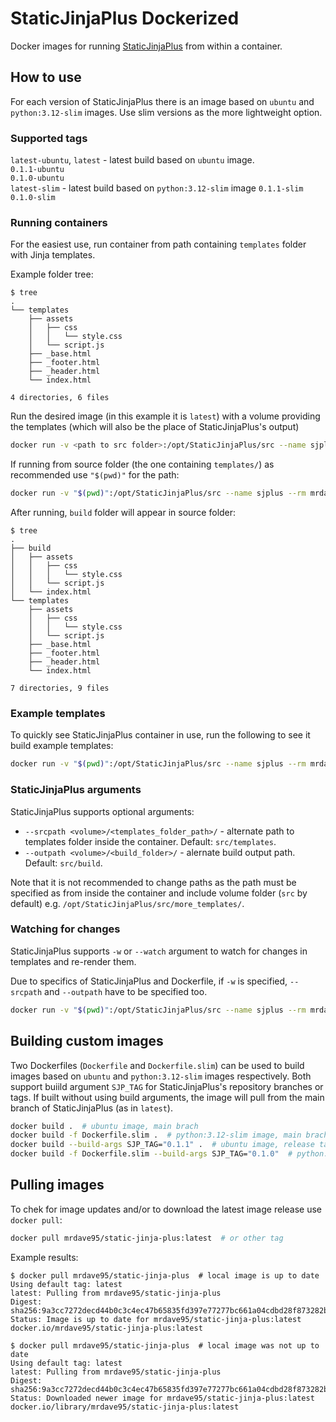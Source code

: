 # StaticJinjaPlus Dockerized
Docker images for running [StaticJinjaPlus](https://github.com/MrDave/StaticJinjaPlus) from within a container.

## How to use
For each version of StaticJinjaPlus there is an image based on `ubuntu` and `python:3.12-slim` images. Use slim versions as the more lightweight option.

### Supported tags
`latest-ubuntu`, `latest` - latest build based on `ubuntu` image.  
`0.1.1-ubuntu`  
`0.1.0-ubuntu`  
`latest-slim` - latest build based on `python:3.12-slim` image
`0.1.1-slim`  
`0.1.0-slim`

### Running containers
For the easiest use, run container from path containing `templates` folder with Jinja templates.

Example folder tree:
```
$ tree
.
└── templates
    ├── assets
    │   ├── css
    │   │   └── style.css
    │   └── script.js
    ├── _base.html
    ├── _footer.html
    ├── _header.html
    └── index.html

4 directories, 6 files
```

Run the desired image (in this example it is `latest`) with a volume providing the templates (which will also be the place of StaticJinjaPlus's output)
```sh
docker run -v <path to src folder>:/opt/StaticJinjaPlus/src --name sjplus --rm mrdave95/static-jinja-plus:latest
```

If running from source folder (the one containing `templates/`) as recommended use `"$(pwd)"` for the path:
```sh
docker run -v "$(pwd)":/opt/StaticJinjaPlus/src --name sjplus --rm mrdave95/static-jinja-plus:latest
```

After running, `build` folder will appear in source folder:

```
$ tree
.
├── build
│   ├── assets
│   │   ├── css
│   │   │   └── style.css
│   │   └── script.js
│   └── index.html
└── templates
    ├── assets
    │   ├── css
    │   │   └── style.css
    │   └── script.js
    ├── _base.html
    ├── _footer.html
    ├── _header.html
    └── index.html

7 directories, 9 files
```

### Example templates
To quickly see StaticJinjaPlus container in use, run the following to see it build example templates:
```sh
docker run -v "$(pwd)":/opt/StaticJinjaPlus/src --name sjplus --rm mrdave95/static-jinja-plus --srcpath src/templates_example --outpath src/build
```

### StaticJinjaPlus arguments

StaticJinjaPlus supports optional arguments:
- `--srcpath <volume>/<templates_folder_path>/` - alternate path to templates folder inside the container. Default: `src/templates`.
- `--outpath <volume>/<build_folder>/` - alernate build output path. Default: `src/build`.

Note that it is not recommended to change paths as the path must be specified as from inside the container and include volume folder (`src` by default) e.g. `/opt/StaticJinjaPlus/src/more_templates/`.

### Watching for changes

StaticJinjaPlus supports `-w` or `--watch` argument to watch for changes in templates and re-render them.

Due to specifics of StaticJinjaPlus and Dockerfile, if `-w` is specified, `--srcpath` and `--outpath` have to be specified too.

```sh
docker run -v "$(pwd)":/opt/StaticJinjaPlus/src --name sjplus --rm mrdave95/static-jinja-plus -w --srcpath src/templates --outpath src/build
```

## Building custom images

Two Dockerfiles (`Dockerfile` and `Dockerfile.slim`) can be used to build images based on `ubuntu` and `python:3.12-slim` images respectively. Both support buiild argument `SJP_TAG` for StaticJinjaPlus's repository branches or tags. If built without using build arguments, the image will pull from the main branch of StaticJinjaPlus (as in `latest`).

```sh
docker build .  # ubuntu image, main brach
docker build -f Dockerfile.slim .  # python:3.12-slim image, main brach
docker build --build-args SJP_TAG="0.1.1" .  # ubuntu image, release tag "0.1.1"
docker build -f Dockerfile.slim --build-args SJP_TAG="0.1.0"  # python:3.12-slim image, release tag "0.1.0"
```

## Pulling images

To chek for image updates and/or to download the latest image release use `docker pull`:
```sh
docker pull mrdave95/static-jinja-plus:latest  # or other tag
```

Example results:

```
$ docker pull mrdave95/static-jinja-plus  # local image is up to date
Using default tag: latest
latest: Pulling from mrdave95/static-jinja-plus
Digest: sha256:9a3cc7272decd44b0c3c4ec47b65835fd397e77277bc661a04cdbd28f873282b
Status: Image is up to date for mrdave95/static-jinja-plus:latest
docker.io/mrdave95/static-jinja-plus:latest

$ docker pull mrdave95/static-jinja-plus  # local image was not up to date 
Using default tag: latest
latest: Pulling from mrdave95/static-jinja-plus
Digest: sha256:9a3cc7272decd44b0c3c4ec47b65835fd397e77277bc661a04cdbd28f873282b
Status: Downloaded newer image for mrdave95/static-jinja-plus:latest
docker.io/library/mrdave95/static-jinja-plus:latest
```
